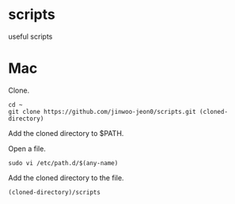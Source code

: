 # scripts
useful scripts

# Mac
Clone.

```
cd ~
git clone https://github.com/jinwoo-jeon0/scripts.git (cloned-directory)
```
Add the cloned directory to $PATH.

Open a file.
```
sudo vi /etc/path.d/$(any-name)
```
Add the cloned directory to the file.
```
(cloned-directory)/scripts
```